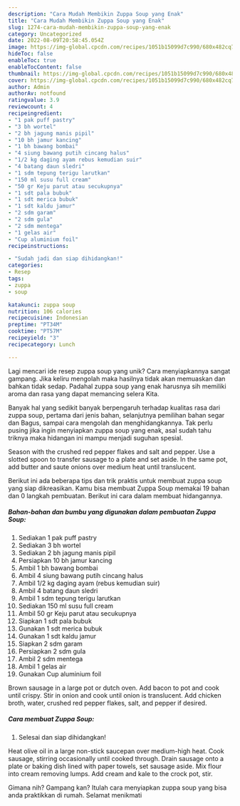 ```yaml
---
description: "Cara Mudah Membikin Zuppa Soup yang Enak"
title: "Cara Mudah Membikin Zuppa Soup yang Enak"
slug: 1274-cara-mudah-membikin-zuppa-soup-yang-enak
category: Uncategorized
date: 2022-08-09T20:58:45.054Z
image: https://img-global.cpcdn.com/recipes/1051b15099d7c990/680x482cq70/zuppa-soup-foto-resep-utama.jpg
hideToc: false
enableToc: true
enableTocContent: false
thumbnail: https://img-global.cpcdn.com/recipes/1051b15099d7c990/680x482cq70/zuppa-soup-foto-resep-utama.jpg
cover: https://img-global.cpcdn.com/recipes/1051b15099d7c990/680x482cq70/zuppa-soup-foto-resep-utama.jpg
author: Admin
authorAv: notfound
ratingvalue: 3.9
reviewcount: 4
recipeingredient:
- "1 pak puff pastry"
- "3 bh wortel"
- "2 bh jagung manis pipil"
- "10 bh jamur kancing"
- "1 bh bawang bombai"
- "4 siung bawang putih cincang halus"
- "1/2 kg daging ayam rebus kemudian suir"
- "4 batang daun sledri"
- "1 sdm tepung terigu larutkan"
- "150 ml susu full cream"
- "50 gr Keju parut atau secukupnya"
- "1 sdt pala bubuk"
- "1 sdt merica bubuk"
- "1 sdt kaldu jamur"
- "2 sdm garam"
- "2 sdm gula"
- "2 sdm mentega"
- "1 gelas air"
- "Cup aluminium foil"
recipeinstructions:

- "Sudah jadi dan siap dihidangkan!"
categories:
- Resep
tags:
- zuppa
- soup

katakunci: zuppa soup 
nutrition: 106 calories
recipecuisine: Indonesian
preptime: "PT34M"
cooktime: "PT57M"
recipeyield: "3"
recipecategory: Lunch

---
```





Lagi mencari ide resep zuppa soup yang unik? Cara menyiapkannya sangat gampang. Jika keliru mengolah maka hasilnya tidak akan memuaskan dan bahkan tidak sedap. Padahal zuppa soup yang enak harusnya sih memiliki aroma dan rasa yang dapat memancing selera Kita.





Banyak hal yang sedikit banyak berpengaruh terhadap kualitas rasa dari zuppa soup, pertama dari jenis bahan, selanjutnya pemilihan bahan segar dan Bagus, sampai cara mengolah dan menghidangkannya. Tak perlu pusing jika ingin menyiapkan zuppa soup yang enak,      asal sudah tahu triknya maka hidangan ini mampu menjadi suguhan spesial.














Season with the crushed red pepper flakes and salt and pepper. Use a slotted spoon to transfer sausage to a plate and set aside. In the same pot, add butter and saute onions over medium heat until translucent.






Berikut ini ada beberapa tips dan trik praktis untuk membuat zuppa soup yang siap dikreasikan. Kamu bisa membuat Zuppa Soup memakai 19 bahan dan 0 langkah pembuatan. Berikut ini cara dalam membuat hidangannya.

<!--inarticleads1-->

##### Bahan-bahan dan bumbu yang digunakan dalam pembuatan Zuppa Soup:

1. Sediakan 1 pak puff pastry
1. Sediakan 3 bh wortel
1. Sediakan 2 bh jagung manis pipil
1. Persiapkan 10 bh jamur kancing
1. Ambil 1 bh bawang bombai
1. Ambil 4 siung bawang putih cincang halus
1. Ambil 1/2 kg daging ayam (rebus kemudian suir)
1. Ambil 4 batang daun sledri
1. Ambil 1 sdm tepung terigu larutkan
1. Sediakan 150 ml susu full cream
1. Ambil 50 gr Keju parut atau secukupnya
1. Siapkan 1 sdt pala bubuk
1. Gunakan 1 sdt merica bubuk
1. Gunakan 1 sdt kaldu jamur
1. Siapkan 2 sdm garam
1. Persiapkan 2 sdm gula
1. Ambil 2 sdm mentega
1. Ambil 1 gelas air
1. Gunakan Cup aluminium foil


Brown sausage in a large pot or dutch oven. Add bacon to pot and cook until crispy. Stir in onion and cook until onion is translucent. Add chicken broth, water, crushed red pepper flakes, salt, and pepper if desired. 

<!--inarticleads2-->

##### Cara membuat Zuppa Soup:


1. Selesai dan siap dihidangkan!

Heat olive oil in a large non-stick saucepan over medium-high heat. Cook sausage, stirring occasionally until cooked through. Drain sausage onto a plate or baking dish lined with paper towels, set sausage aside. Mix flour into cream removing lumps. Add cream and kale to the crock pot, stir. 

Gimana nih? Gampang kan? Itulah cara menyiapkan zuppa soup yang bisa anda praktikkan di rumah. Selamat menikmati
